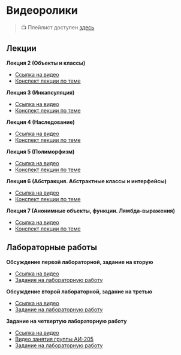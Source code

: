 # Видеоролики

> :tv: Плейлист доступен [здесь](https://youtube.com/playlist?list=PLKTsfoGIz8kfGfYo8cvGK6SXm_jOX3Vpc)

## Лекции

**Лекция 2 (Объекты и классы)**
- [Ссылка на видео](https://youtu.be/WL-wxQm3PvY)
- [Конспект лекции по теме]()

**Лекция 3 (Инкапсуляция)**
- [Ссылка на видео](https://youtu.be/3VDU-bPvZew)
- [Конспект лекции по теме]()

**Лекция 4 (Наследование)**
- [Ссылка на видео](https://youtu.be/aGK1WokKftY)
- [Конспект лекции по теме]()

**Лекция 5 (Полиморфизм)**
- [Ссылка на видео](https://youtu.be/wpz_DVxv89o)
- [Конспект лекции по теме]()

**Лекция 6 (Абстракция. Абстрактные классы и интерфейсы)**
- [Ссылка на видео]()
- [Конспект лекции по теме]()

**Лекция 7 (Анонимные объекты, функции. Лямбда-выражения)**
- [Ссылка на видео]()
- [Конспект лекции по теме]()

## Лабораторные работы

**Обсуждение первой лабораторной, задание на вторую**
- [Ссылка на видео](https://youtu.be/hGRYpwvC_II)
- [Задание на лабораторную работу]()

**Обсуждение второй лабораторной, задание на третью**
- [Ссылка на видео](https://youtu.be/Q67PBFuAWVs)
- [Задание на лабораторную работу]()
 
**Задание на четвертую лабораторную работу**
- [Ссылка на видео](https://youtu.be/1UeFn2ZUvXk)
- [Видео занятия группы АИ-205](https://youtu.be/l47bNAJY884)
- [Задание на лабораторную работу]()
